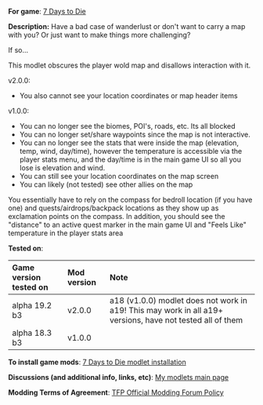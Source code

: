**For game**: [7 Days to Die](https://7daystodie.com)

**Description:**
Have a bad case of wanderlust or don't want to carry a map with you?
Or just want to make things more challenging?

If so...

This modlet obscures the player wold map and disallows interaction with it.

v2.0.0:
- You also cannot see your location coordinates or map header items

v1.0.0:

- You can no longer see the biomes, POI's, roads, etc.  Its all blocked
- You can no longer set/share waypoints since the map is not interactive.
- You can no longer see the stats that were inside the map (elevation, temp, wind, day/time), however
the temperature is accessible via the player stats menu, and the day/time is in the main game UI
so all you lose is elevation and wind.
- You can still see your location coordinates on the map screen
- You can likely (not tested) see other allies on the map

You essentially have to rely on the compass for bedroll location (if you have one)
and quests/airdrops/backpack locations as they show up as exclamation points on the compass.
In addition, you should see the "distance" to an active quest marker in the main game UI
and "Feels Like" temperature in the player stats area

**Tested on**:

| Game version tested on| Mod version  | Note |
| :------------ | :------------- | :------------- |
| alpha 19.2 b3 | v2.0.0 | a18 (v1.0.0) modlet does not work in a19! This may work in all a19+ versions, have not tested all of them |
| alpha 18.3 b3 | v1.0.0 | |

**To install game mods**: [7 Days to Die modlet installation](https://gist.github.com/doughphunghus/a1907c5f63b5fe79bd823965328f25bf)

**Discussions (and additional info, links, etc)**: [My modlets main page](https://community.7daystodie.com/topic/17197-doughs-modlets/)

**Modding Terms of Agreement**: [TFP Official Modding Forum Policy ](https://community.7daystodie.com/topic/4189-tfp-official-modding-forum-policy/)

